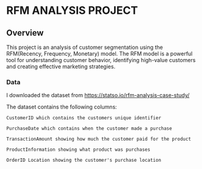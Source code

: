 # RFM ANALYSIS PROJECT

## Overview

This project is an analysis of customer segmentation using the RFM(Recency, Frequency, Monetary) model. The RFM model is a powerful tool for understanding customer behavior, identifying high-value customers and creating effective marketing strategies.

### Data
I downloaded the dataset from https://statso.io/rfm-analysis-case-study/

The dataset contains the following columns:

    CustomerID which contains the customers unique identifier

    PurchaseDate which contains when the customer made a purchase

    TransactionAmount showing how much the customer paid for the product

    ProductInformation showing what product was purchases

    OrderID Location showing the customer's purchase location

